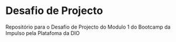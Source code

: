 # Desafio de Projecto
Repositório para o Desafio de Projecto do Modulo 1 do Bootcamp da Impulso pela Platafoma da DIO 
